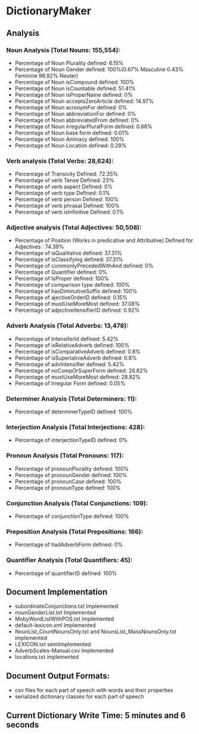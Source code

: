 # DictionaryMaker
## Analysis
### Noun Analysis (Total Nouns: 155,554):
- Percentage of Noun Plurality defined: 6.15%
- Percentage of Noun Gender defined: 100%(0.67% Masculine 0.43% Feminine 98.92% Neuter)
- Percentage of Noun isCompound defined: 100%
- Percentage of Noun isCountable defined: 51.41%
- Percentage of Noun isProperName defined: 0%
- Percentage of Noun acceptsZeroArticle defined: 14.97%
- Percentage of Noun acronymFor defined: 0%
- Percentage of Noun abbreviationFor defined: 0%
- Percentage of Noun abbreviatedFrom defined: 0%
- Percentage of Noun irregularPluralForm defined: 0.66%
- Percentage of Noun base form defined: 0.01%
- Percentage of Noun Animacy defined: 100%
- Percentage of Noun Location defined: 0.28%
### Verb analysis (Total Verbs: 28,624):
- Percentage of Transivity Defined: 72.35%
- Percentage of verb Tense Defined: 23%
- Percentage of verb aspect Defined: 0%
- Percentage of verb type Defined: 0.1%
- Percentage of verb person Defined: 100%
- Percentage of verb phrasal Defined: 100%
- Percentage of verb isInfinitive Defined: 0.1%
### Adjective analysis (Total Adjectives: 50,508):
- Percentage of Position (Works in predicative and Attributive) Defined for Adjectives : 74.39%
- Percentage of isQualitative defined: 37.31%
- Percentage of isClassifying defined: 37.31%
- Percentage of commonlyPrecededWithAnd defined: 0%
- Percentage of Quantifier defined: 0%
- Percentage of IsProper defined: 100%
- Percentage of comparison type defined: 100%
- Percentage of hasDiminutiveSuffix defined: 100%
- Percentage of ajectiveOrderID defined: 0.15%
- Percentage of mustUseMoreMost defined: 37.08%
- Percentage of adjectiveItensifierID defined: 0.92%
### Adverb Analysis (Total Adverbs: 13,478): 
- Percentage of IntensiferId defined: 5.42%
- Percentage of isRelativeAdverb defined: 100%
- Percentage of isComparativeAdverb defined: 0.8%
- Percentage of isSuperlativeAdverb defined: 0.8%
- Percentage of advIntensifier defined: 5.42%
- Percentage of noCompOrSuperForm defined: 28.82%
- Percentage of mustUseMoreMost defined: 28.82%
- Percentage of Irregular Form defined: 0.05%
### Determiner Analysis (Total Determiners: 11): 
- Percentage of determinerTypeID defined: 100%
### Interjection Analysis (Total Interjections: 428): 
- Percentage of interjectionTypeID defined: 0%
### Pronoun Analysis (Total Pronouns: 117): 
- Percentage of pronounPlurality defined: 100%
- Percentage of pronounGender defined: 100%
- Percentage of pronounCase defined: 100%
- Percentage of pronounType defined: 100%
### Conjunction Analysis (Total Conjunctions: 109): 
- Percentage of conjunctionType defined: 100%
### Preposition Analysis (Total Prepositions: 166): 
- Percentage of hadAdverbForm defined: 0%
### Quantifier Analysis (Total Quantifiers: 45): 
- Percentage of quantifierID defined: 100%
## Document Implementation
- subordinateConjunctions.txt Implemented
- nounGenderList.txt Implemented 
- MobyWordListWithPOS.txt Implemented
- default-lexicon.xml Implemented
- NounList_CountNounsOnly.txt and NounsList_MassNounsOnly.txt implemented
- LEXICON.txt semiImplemented
- AdverbScales-Manual.csv Implemented
- locations.txt implemented
## Document Output Formats:
- csv files for each part of speech with words and their properties
- serialized dictionary classes for each part of speech
## Current Dictionary Write Time: 5 minutes and 6 seconds
